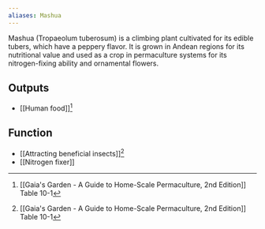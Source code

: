 ```yaml
---
aliases: Mashua
---
```

Mashua (Tropaeolum tuberosum) is a climbing plant cultivated for its edible tubers, which have a peppery flavor. It is grown in Andean regions for its nutritional value and used as a crop in permaculture systems for its nitrogen-fixing ability and ornamental flowers.
## Outputs
- [[Human food]][^1]
## Function
- [[Attracting beneficial insects]][^1]
- [[Nitrogen fixer]]

[^1]: [[Gaia's Garden - A Guide to Home-Scale Permaculture, 2nd Edition]] Table 10-1